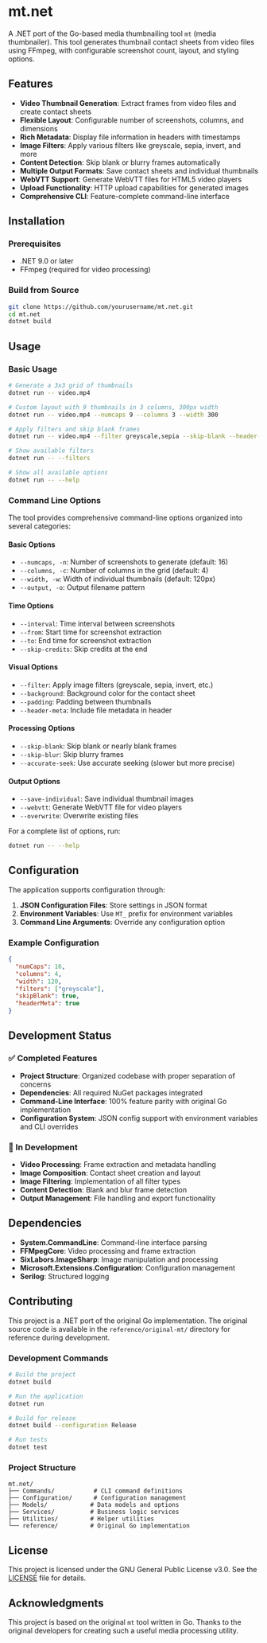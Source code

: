 # mt.net

A .NET port of the Go-based media thumbnailing tool `mt` (media thumbnailer). This tool generates thumbnail contact sheets from video files using FFmpeg, with configurable screenshot count, layout, and styling options.

## Features

- **Video Thumbnail Generation**: Extract frames from video files and create contact sheets
- **Flexible Layout**: Configurable number of screenshots, columns, and dimensions
- **Rich Metadata**: Display file information in headers with timestamps
- **Image Filters**: Apply various filters like greyscale, sepia, invert, and more
- **Content Detection**: Skip blank or blurry frames automatically
- **Multiple Output Formats**: Save contact sheets and individual thumbnails
- **WebVTT Support**: Generate WebVTT files for HTML5 video players
- **Upload Functionality**: HTTP upload capabilities for generated images
- **Comprehensive CLI**: Feature-complete command-line interface

## Installation

### Prerequisites

- .NET 9.0 or later
- FFmpeg (required for video processing)

### Build from Source

```bash
git clone https://github.com/yourusername/mt.net.git
cd mt.net
dotnet build
```

## Usage

### Basic Usage

```bash
# Generate a 3x3 grid of thumbnails
dotnet run -- video.mp4

# Custom layout with 9 thumbnails in 3 columns, 300px width
dotnet run -- video.mp4 --numcaps 9 --columns 3 --width 300

# Apply filters and skip blank frames
dotnet run -- video.mp4 --filter greyscale,sepia --skip-blank --header-meta

# Show available filters
dotnet run -- --filters

# Show all available options
dotnet run -- --help
```

### Command Line Options

The tool provides comprehensive command-line options organized into several categories:

#### Basic Options

- `--numcaps, -n`: Number of screenshots to generate (default: 16)
- `--columns, -c`: Number of columns in the grid (default: 4)
- `--width, -w`: Width of individual thumbnails (default: 120px)
- `--output, -o`: Output filename pattern

#### Time Options

- `--interval`: Time interval between screenshots
- `--from`: Start time for screenshot extraction
- `--to`: End time for screenshot extraction
- `--skip-credits`: Skip credits at the end

#### Visual Options

- `--filter`: Apply image filters (greyscale, sepia, invert, etc.)
- `--background`: Background color for the contact sheet
- `--padding`: Padding between thumbnails
- `--header-meta`: Include file metadata in header

#### Processing Options

- `--skip-blank`: Skip blank or nearly blank frames
- `--skip-blur`: Skip blurry frames
- `--accurate-seek`: Use accurate seeking (slower but more precise)

#### Output Options

- `--save-individual`: Save individual thumbnail images
- `--webvtt`: Generate WebVTT file for video players
- `--overwrite`: Overwrite existing files

For a complete list of options, run:

```bash
dotnet run -- --help
```

## Configuration

The application supports configuration through:

1. **JSON Configuration Files**: Store settings in JSON format
2. **Environment Variables**: Use `MT_` prefix for environment variables
3. **Command Line Arguments**: Override any configuration option

### Example Configuration

```json
{
  "numCaps": 16,
  "columns": 4,
  "width": 120,
  "filters": ["greyscale"],
  "skipBlank": true,
  "headerMeta": true
}
```

## Development Status

### ✅ Completed Features

- **Project Structure**: Organized codebase with proper separation of concerns
- **Dependencies**: All required NuGet packages integrated
- **Command-Line Interface**: 100% feature parity with original Go implementation
- **Configuration System**: JSON config support with environment variables and CLI overrides

### 🚧 In Development

- **Video Processing**: Frame extraction and metadata handling
- **Image Composition**: Contact sheet creation and layout
- **Image Filtering**: Implementation of all filter types
- **Content Detection**: Blank and blur frame detection
- **Output Management**: File handling and export functionality

## Dependencies

- **System.CommandLine**: Command-line interface parsing
- **FFMpegCore**: Video processing and frame extraction
- **SixLabors.ImageSharp**: Image manipulation and processing
- **Microsoft.Extensions.Configuration**: Configuration management
- **Serilog**: Structured logging

## Contributing

This project is a .NET port of the original Go implementation. The original source code is available in the `reference/original-mt/` directory for reference during development.

### Development Commands

```bash
# Build the project
dotnet build

# Run the application
dotnet run

# Build for release
dotnet build --configuration Release

# Run tests
dotnet test
```

### Project Structure

```text
mt.net/
├── Commands/           # CLI command definitions
├── Configuration/      # Configuration management
├── Models/            # Data models and options
├── Services/          # Business logic services
├── Utilities/         # Helper utilities
└── reference/         # Original Go implementation
```

## License

This project is licensed under the GNU General Public License v3.0. See the [LICENSE](LICENSE) file for details.

## Acknowledgments

This project is based on the original `mt` tool written in Go. Thanks to the original developers for creating such a useful media processing utility.
